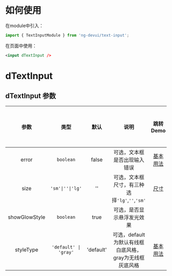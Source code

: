 # 如何使用

在module中引入：

```ts
import { TextInputModule } from 'ng-devui/text-input';
```

在页面中使用：

```xml
<input dTextInput />
```

# dTextInput
## dTextInput 参数

|    参数     |   类型    | 默认  |             说明             | 跳转 Demo                                       |全局配置项| 
| :----------------: | :---------: | :-------: | :---: | :--------------------------: | ----------------------------------------------- |
|    error    | `boolean` | false | 可选，文本框是否出现输入错误 | [基本用法](demo#basic-usage) |
|    size     | `'sm'\|''\|'lg'`  |  ''   | 可选，文本框尺寸，有三种选择`'lg'`,`''`,`'sm'` | [尺寸](demo#size) |
|   showGlowStyle    |       `boolean`        |   true   |       可选，是否显示悬浮发光效果    |
| styleType  | `'default' \| 'gray'` |          'default'          | 可选，default为默认有线框白底风格，gray为无线框灰底风格 | [基本用法](demo#basic-usage) | ✔ |
